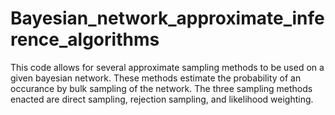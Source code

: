 # Bayesian_network_approximate_inference_algorithms
This code allows for several approximate sampling methods to be used on a given bayesian network. These methods estimate the probability of an occurance by bulk sampling of the network. The three sampling methods enacted are direct sampling, rejection sampling, and likelihood weighting.
